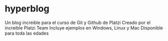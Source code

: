 # hyperblog

Un blog increible para el curso de Git y Github de Platzi
Creado por el increíble Platzi Team
Incluye ejemplos en Windows, Linux y Mac
Disponible para toda las edades

